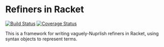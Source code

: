 Refiners in Racket
======================

[![Build Status](https://travis-ci.org/david-christiansen/racket-refiners.svg?branch=master)](https://travis-ci.org/david-christiansen/racket-refiners)
[![Coverage Status](https://coveralls.io/repos/github/david-christiansen/racket-refiners/badge.svg?branch=master)](https://coveralls.io/github/david-christiansen/racket-refiners?branch=master)

This is a framework for writing vaguely-Nuprlish refiners in Racket,
using syntax objects to represent terms.
